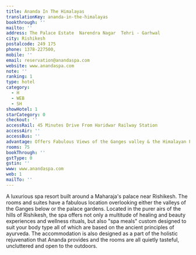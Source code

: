 ```yaml
---
title: Ananda In The Himalayas
translationKey: ananda-in-the-himalayas
bookthrough: ''
mailto: ''
address: The Palace Estate  Narendra Nagar  Tehri - Garhwal
city: Rishikesh
postalcode: 249 175
phone: 1378-227500,
mobile: ''
email: reservation@anandaspa.com
website: www.anandaspa.com
note: ''
ranking: 1
type: hotel
category:
  - H
  - WEB
  - SH
showHotel: 1
starCategory: 0
checkout: ''
accessRail: 45 Minutes Drive From Haridwar Railway Station
accessAir: ''
accessBus: ''
advantage: Offers Fabulous Views of the Ganges valley & the Himalayan Foothills
rooms: 75
bookThrough: ''
gstType: 0
gstin: ''
www: www.anandaspa.com
web: 1
mailTo: ''
---
```



















A luxurious spa resort built around a Maharaja's palace near Rishikesh. The rooms and suites have a fabulous location overlooking either the valleys of the Ganges below or the palace gardens. Located in the purer airs of the hills of Rishikesh, the spa offers not only a multitude of healing and beauty experiences and wellness rituals, but also "spa meals" custom designed to suit your body type all of which are based on the ancient principles of ayurveda. The accommodation is also designed as a part of the holistic rejuvenation that Ananda provides and the rooms are all quietly tasteful, uncluttered and open to the outdoors.